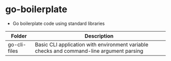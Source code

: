 # go-boilerplate

* Go boilerplate code using standard libraries

| Folder | Description |
|--------|-------------|
| go-cli-files | Basic CLI application with environment variable checks and command-line argument parsing |

